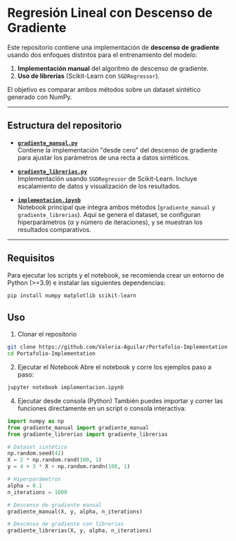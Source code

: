 # Regresión Lineal con Descenso de Gradiente

Este repositorio contiene una implementación de **descenso de gradiente** usando dos enfoques distintos para el entrenamiento del modelo:  
1. **Implementación manual** del algoritmo de descenso de gradiente.  
2. **Uso de librerías** (Scikit-Learn con `SGDRegressor`).  

El objetivo es comparar ambos métodos sobre un dataset sintético generado con NumPy.

---

## Estructura del repositorio

- **[`gradiente_manual.py`](gradiente_manual.py)**  
  Contiene la implementación "desde cero" del descenso de gradiente para ajustar los parámetros de una recta a datos sintéticos.

- **[`gradiente_librerias.py`](gradiente_librerias.py)**  
  Implementación usando `SGDRegressor` de Scikit-Learn. Incluye escalamiento de datos y visualización de los resultados.  

- **[`implementacion.ipynb`](implementacion.ipynb)**  
  Notebook principal que integra ambos métodos (`gradiente_manual` y `gradiente_librerias`). Aquí se genera el dataset, se configuran hiperparámetros (α y número de iteraciones), y se muestran los resultados comparativos.

---

##  Requisitos

Para ejecutar los scripts y el notebook, se recomienda crear un entorno de Python (>=3.9) e instalar las siguientes dependencias:

```bash
pip install numpy matplotlib scikit-learn
```

## Uso

1. Clonar el repositorio
```bash
git clone https://github.com/Valeria-Aguilar/Portafolio-Implementation.git
cd Portafolio-Implementation
```

2. Ejecutar el Notebook
Abre el notebook y corre los ejemplos paso a paso:
```bash
jupyter notebook implementacion.ipynb
```
4. Ejecutar desde consola (Python)
También puedes importar y correr las funciones directamente en un script o consola interactiva:
```python
import numpy as np
from gradiente_manual import gradiente_manual
from gradiente_librerias import gradiente_librerias

# Dataset sintético
np.random.seed(42)
X = 2 * np.random.rand(100, 1)
y = 4 + 3 * X + np.random.randn(100, 1)

# Hiperparámetros
alpha = 0.1
n_iterations = 1000

# Descenso de gradiente manual
gradiente_manual(X, y, alpha, n_iterations)

# Descenso de gradiente con librerías
gradiente_librerias(X, y, alpha, n_iterations)

```


